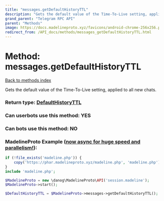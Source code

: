 ```yaml
---
title: "messages.getDefaultHistoryTTL"
description: "Gets the default value of the Time-To-Live setting, applied to all new chats."
grand_parent: "Telegram RPC API"
parent: "Methods"
image: https://docs.madelineproto.xyz/favicons/android-chrome-256x256.png
redirect_from: /API_docs/methods/messages_getDefaultHistoryTTL.html
---
```

# Method: messages.getDefaultHistoryTTL
[Back to methods index](index.html)



Gets the default value of the Time-To-Live setting, applied to all new chats.



### Return type: [DefaultHistoryTTL](/API_docs/types/DefaultHistoryTTL.html)

### Can userbots use this method: **YES**

### Can bots use this method: **NO**


### MadelineProto Example ([now async for huge speed and parallelism!](https://docs.madelineproto.xyz/docs/ASYNC.html)):


```php
if (!file_exists('madeline.php')) {
    copy('https://phar.madelineproto.xyz/madeline.php', 'madeline.php');
}
include 'madeline.php';

$MadelineProto = new \danog\MadelineProto\API('session.madeline');
$MadelineProto->start();

$DefaultHistoryTTL = $MadelineProto->messages->getDefaultHistoryTTL();
```

